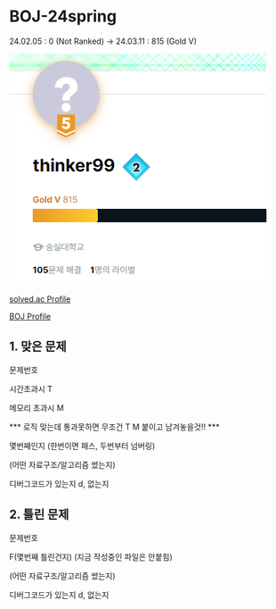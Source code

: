 # BOJ-24spring
24.02.05 : 0 (Not Ranked) -> 24.03.11 : 815 (Gold V)

<img src="https://raw.githubusercontent.com/kitsune03k/BOJ/main/GoldV.png">

[solved.ac Profile](https://solved.ac/profile/thinker99)

[BOJ Profile](https://www.acmicpc.net/user/thinker99)

## 1. 맞은 문제
문제번호

시간초과시 T

메모리 초과시 M

*** 로직 맞는데 통과못하면 무조건 T M 붙이고 남겨놓을것!! ***

몇번째인지 (한번이면 패스, 두번부터 넘버링)

(어떤 자료구조/알고리즘 썼는지)

디버그코드가 있는지 d, 없는지


## 2. 틀린 문제

문제번호

F(몇번째 틀린건지) (지금 작성중인 파일은 안붙힘)

(어떤 자료구조/알고리즘 썼는지)

디버그코드가 있는지 d, 없는지

